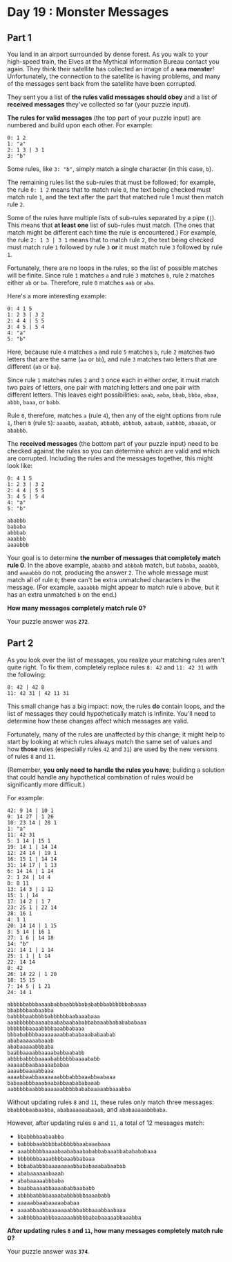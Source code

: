 # Day 19 : Monster Messages
## Part 1

You land in an airport surrounded by dense forest. As you walk to your high-speed train, the Elves at the Mythical Information Bureau contact you again. They think their satellite has collected an image of a **sea monster**! Unfortunately, the connection to the satellite is having problems, and many of the messages sent back from the satellite have been corrupted.

They sent you a list of **the rules valid messages should obey** and a list of **received messages** they've collected so far (your puzzle input).

**The rules for valid messages** (the top part of your puzzle input) are numbered and build upon each other. For example:
```
0: 1 2
1: "a"
2: 1 3 | 3 1
3: "b"
```
Some rules, like `3: "b"`, simply match a single character (in this case, `b`).

The remaining rules list the sub-rules that must be followed; for example, the rule `0: 1 2` means that to match rule `0`, the text being checked must match rule `1`, and the text after the part that matched rule 1 must then match rule `2`.

Some of the rules have multiple lists of sub-rules separated by a pipe (`|`). This means that **at least one** list of sub-rules must match. (The ones that match might be different each time the rule is encountered.) For example, the rule `2: 1 3 | 3 1` means that to match rule `2`, the text being checked must match rule `1` followed by rule `3` **or** it must match rule `3` followed by rule `1`.

Fortunately, there are no loops in the rules, so the list of possible matches will be finite. Since rule `1` matches `a` and rule `3` matches `b`, rule `2` matches either `ab` or `ba`. Therefore, rule `0` matches `aab` or `aba`.

Here's a more interesting example:
```
0: 4 1 5
1: 2 3 | 3 2
2: 4 4 | 5 5
3: 4 5 | 5 4
4: "a"
5: "b"
```
Here, because rule `4` matches `a` and rule `5` matches `b`, rule `2` matches two letters that are the same (`aa` or `bb`), and rule `3` matches two letters that are different (`ab` or `ba`).

Since rule `1` matches rules `2` and `3` once each in either order, it must match two pairs of letters, one pair with matching letters and one pair with different letters. This leaves eight possibilities: `aaab`, `aaba`, `bbab`, `bbba`, `abaa`, `abbb`, `baaa`, or `babb`.

Rule `0`, therefore, matches `a` (rule `4`), then any of the eight options from rule `1`, then `b` (rule `5`): `aaaabb`, `aaabab`, `abbabb`, `abbbab`, `aabaab`, `aabbbb`, `abaaab`, or `ababbb`.

The **received messages** (the bottom part of your puzzle input) need to be checked against the rules so you can determine which are valid and which are corrupted. Including the rules and the messages together, this might look like:
```
0: 4 1 5
1: 2 3 | 3 2
2: 4 4 | 5 5
3: 4 5 | 5 4
4: "a"
5: "b"

ababbb
bababa
abbbab
aaabbb
aaaabbb
```
Your goal is to determine **the number of messages that completely match rule 0**. In the above example, `ababbb` and `abbbab` match, but `bababa`, `aaabbb`, and `aaaabbb` do not, producing the answer `2`. The whole message must match all of rule `0`; there can't be extra unmatched characters in the message. (For example, `aaaabbb` might appear to match rule `0` above, but it has an extra unmatched `b` on the end.)

**How many messages completely match rule 0?**

Your puzzle answer was **`272`**.

## Part 2

As you look over the list of messages, you realize your matching rules aren't quite right. To fix them, completely replace rules `8: 42` and `11: 42 31` with the following:
```
8: 42 | 42 8
11: 42 31 | 42 11 31
```
This small change has a big impact: now, the rules **do** contain loops, and the list of messages they could hypothetically match is infinite. You'll need to determine how these changes affect which messages are valid.

Fortunately, many of the rules are unaffected by this change; it might help to start by looking at which rules always match the same set of values and how **those** rules (especially rules `42` and `31`) are used by the new versions of rules `8` and `11`.

(Remember, **you only need to handle the rules you have**; building a solution that could handle any hypothetical combination of rules would be significantly more difficult.)

For example:
```
42: 9 14 | 10 1
9: 14 27 | 1 26
10: 23 14 | 28 1
1: "a"
11: 42 31
5: 1 14 | 15 1
19: 14 1 | 14 14
12: 24 14 | 19 1
16: 15 1 | 14 14
31: 14 17 | 1 13
6: 14 14 | 1 14
2: 1 24 | 14 4
0: 8 11
13: 14 3 | 1 12
15: 1 | 14
17: 14 2 | 1 7
23: 25 1 | 22 14
28: 16 1
4: 1 1
20: 14 14 | 1 15
3: 5 14 | 16 1
27: 1 6 | 14 18
14: "b"
21: 14 1 | 1 14
25: 1 1 | 1 14
22: 14 14
8: 42
26: 14 22 | 1 20
18: 15 15
7: 14 5 | 1 21
24: 14 1

abbbbbabbbaaaababbaabbbbabababbbabbbbbbabaaaa
bbabbbbaabaabba
babbbbaabbbbbabbbbbbaabaaabaaa
aaabbbbbbaaaabaababaabababbabaaabbababababaaa
bbbbbbbaaaabbbbaaabbabaaa
bbbababbbbaaaaaaaabbababaaababaabab
ababaaaaaabaaab
ababaaaaabbbaba
baabbaaaabbaaaababbaababb
abbbbabbbbaaaababbbbbbaaaababb
aaaaabbaabaaaaababaa
aaaabbaaaabbaaa
aaaabbaabbaaaaaaabbbabbbaaabbaabaaa
babaaabbbaaabaababbaabababaaab
aabbbbbaabbbaaaaaabbbbbababaaaaabbaaabba
```
Without updating rules `8` and `11`, these rules only match three messages: `bbabbbbaabaabba`, `ababaaaaaabaaab`, and `ababaaaaabbbaba`.

However, after updating rules `8` and `11`, a total of 12 messages match:

* `bbabbbbaabaabba`
* `babbbbaabbbbbabbbbbbaabaaabaaa`
* `aaabbbbbbaaaabaababaabababbabaaabbababababaaa`
* `bbbbbbbaaaabbbbaaabbabaaa`
* `bbbababbbbaaaaaaaabbababaaababaabab`
* `ababaaaaaabaaab`
* `ababaaaaabbbaba`
* `baabbaaaabbaaaababbaababb`
* `abbbbabbbbaaaababbbbbbaaaababb`
* `aaaaabbaabaaaaababaa`
* `aaaabbaabbaaaaaaabbbabbbaaabbaabaaa`
* `aabbbbbaabbbaaaaaabbbbbababaaaaabbaaabba`

**After updating rules `8` and `11`, how many messages completely match rule 0?**

Your puzzle answer was **`374`**.